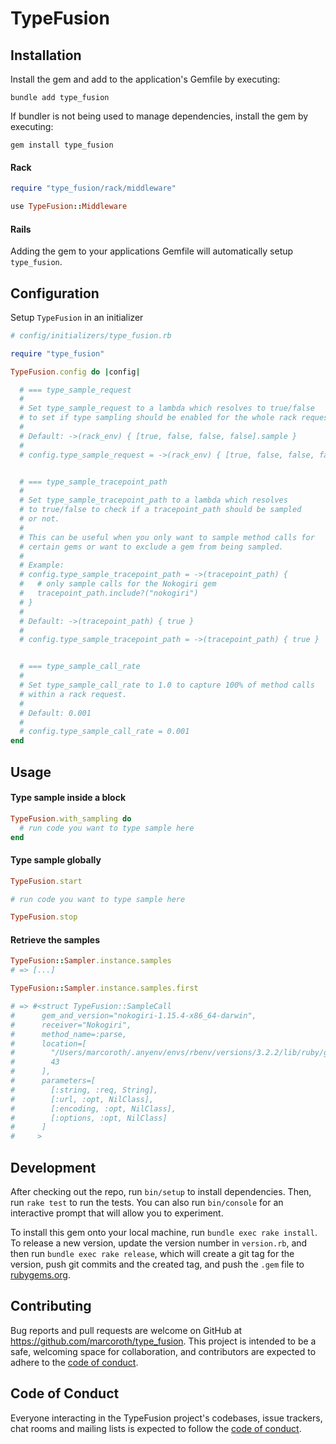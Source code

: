 # TypeFusion

## Installation

Install the gem and add to the application's Gemfile by executing:

```shell
bundle add type_fusion
```

If bundler is not being used to manage dependencies, install the gem by executing:

```shell
gem install type_fusion
```

#### Rack

```ruby
require "type_fusion/rack/middleware"

use TypeFusion::Middleware
```

#### Rails

Adding the gem to your applications Gemfile will automatically setup `type_fusion`.


## Configuration

Setup `TypeFusion` in an initializer

```ruby
# config/initializers/type_fusion.rb

require "type_fusion"

TypeFusion.config do |config|

  # === type_sample_request
  #
  # Set type_sample_request to a lambda which resolves to true/false
  # to set if type sampling should be enabled for the whole rack request.
  #
  # Default: ->(rack_env) { [true, false, false, false].sample }
  #
  # config.type_sample_request = ->(rack_env) { [true, false, false, false].sample }


  # === type_sample_tracepoint_path
  #
  # Set type_sample_tracepoint_path to a lambda which resolves
  # to true/false to check if a tracepoint_path should be sampled
  # or not.
  #
  # This can be useful when you only want to sample method calls for
  # certain gems or want to exclude a gem from being sampled.
  #
  # Example:
  # config.type_sample_tracepoint_path = ->(tracepoint_path) {
  #   # only sample calls for the Nokogiri gem
  #   tracepoint_path.include?("nokogiri")
  # }
  #
  # Default: ->(tracepoint_path) { true }
  #
  # config.type_sample_tracepoint_path = ->(tracepoint_path) { true }


  # === type_sample_call_rate
  #
  # Set type_sample_call_rate to 1.0 to capture 100% of method calls
  # within a rack request.
  #
  # Default: 0.001
  #
  # config.type_sample_call_rate = 0.001
end
```

## Usage

#### Type sample inside a block

```ruby
TypeFusion.with_sampling do
  # run code you want to type sample here
end
```

#### Type sample globally

```ruby
TypeFusion.start

# run code you want to type sample here

TypeFusion.stop
```

#### Retrieve the samples

```ruby
TypeFusion::Sampler.instance.samples
# => [...]
```

```ruby
TypeFusion::Sampler.instance.samples.first

# => #<struct TypeFusion::SampleCall
#      gem_and_version="nokogiri-1.15.4-x86_64-darwin",
#      receiver="Nokogiri",
#      method_name=:parse,
#      location=[
#        "/Users/marcoroth/.anyenv/envs/rbenv/versions/3.2.2/lib/ruby/gems/3.2.0/gems/nokogiri-1.15.4-x86_64-darwin/lib/nokogiri.rb",
#        43
#      ],
#      parameters=[
#        [:string, :req, String],
#        [:url, :opt, NilClass],
#        [:encoding, :opt, NilClass],
#        [:options, :opt, NilClass]
#      ]
#     >
```

## Development

After checking out the repo, run `bin/setup` to install dependencies. Then, run `rake test` to run the tests. You can also run `bin/console` for an interactive prompt that will allow you to experiment.

To install this gem onto your local machine, run `bundle exec rake install`. To release a new version, update the version number in `version.rb`, and then run `bundle exec rake release`, which will create a git tag for the version, push git commits and the created tag, and push the `.gem` file to [rubygems.org](https://rubygems.org).

## Contributing

Bug reports and pull requests are welcome on GitHub at https://github.com/marcoroth/type_fusion. This project is intended to be a safe, welcoming space for collaboration, and contributors are expected to adhere to the [code of conduct](https://github.com/marcoroth/type_fusion/blob/main/CODE_OF_CONDUCT.md).

## Code of Conduct

Everyone interacting in the TypeFusion project's codebases, issue trackers, chat rooms and mailing lists is expected to follow the [code of conduct](https://github.com/marcoroth/type_fusion/blob/main/CODE_OF_CONDUCT.md).
